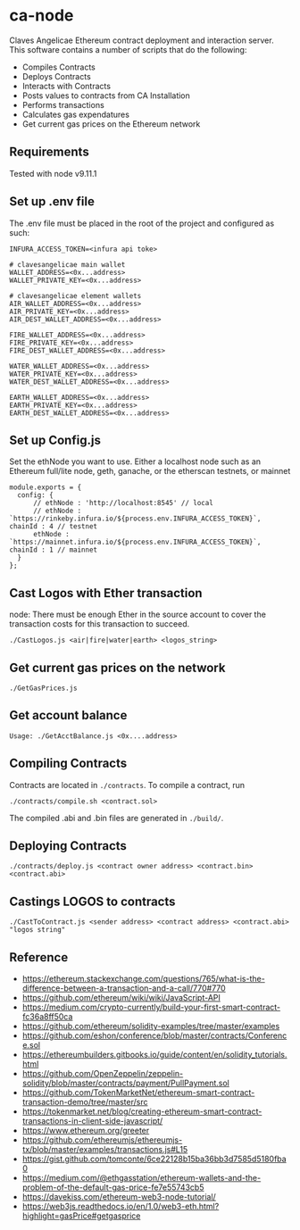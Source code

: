 # ca-node

Claves Angelicae Ethereum contract deployment and interaction server. This software
contains a number of scripts that do the following:

  - Compiles Contracts
  - Deploys Contracts
  - Interacts with Contracts
  - Posts values to contracts from CA Installation
  - Performs transactions
  - Calculates gas expendatures
  - Get current gas prices on the Ethereum network

## Requirements

Tested with node v9.11.1

## Set up .env file

The .env file must be placed in the root of the project and configured as such:

    INFURA_ACCESS_TOKEN=<infura api toke>

    # clavesangelicae main wallet
    WALLET_ADDRESS=<0x...address>
    WALLET_PRIVATE_KEY=<0x...address>

    # clavesangelicae element wallets
    AIR_WALLET_ADDRESS=<0x...address>
    AIR_PRIVATE_KEY=<0x...address>
    AIR_DEST_WALLET_ADDRESS=<0x...address>

    FIRE_WALLET_ADDRESS=<0x...address>
    FIRE_PRIVATE_KEY=<0x...address>
    FIRE_DEST_WALLET_ADDRESS=<0x...address>

    WATER_WALLET_ADDRESS=<0x...address>
    WATER_PRIVATE_KEY=<0x...address>
    WATER_DEST_WALLET_ADDRESS=<0x...address>

    EARTH_WALLET_ADDRESS=<0x...address>
    EARTH_PRIVATE_KEY=<0x...address>
    EARTH_DEST_WALLET_ADDRESS=<0x...address>

## Set up Config.js

Set the ethNode you want to use. Either a localhost node such as an Ethereum full/lite node, geth, ganache, or the etherscan testnets, or mainnet

    module.exports = {
      config: {
          // ethNode : 'http://localhost:8545' // local
          // ethNode : `https://rinkeby.infura.io/${process.env.INFURA_ACCESS_TOKEN}`, chainId : 4 // testnet
          ethNode : `https://mainnet.infura.io/${process.env.INFURA_ACCESS_TOKEN}`, chainId : 1 // mainnet
      }
    };  

## Cast Logos with Ether transaction

node: There must be enough Ether in the source account to cover the transaction costs for this transaction to succeed.

    ./CastLogos.js <air|fire|water|earth> <logos_string>

## Get current gas prices on the network

    ./GetGasPrices.js

## Get account balance

    Usage: ./GetAcctBalance.js <0x....address>

## Compiling Contracts

Contracts are located in `./contracts`. To compile a contract, run

    ./contracts/compile.sh <contract.sol>

The compiled .abi and .bin files are generated in `./build/`.

## Deploying Contracts

    ./contracts/deploy.js <contract owner address> <contract.bin> <contract.abi>

## Castings LOGOS to contracts

    ./CastToContract.js <sender address> <contract address> <contract.abi> "logos string"

## Reference

  - https://ethereum.stackexchange.com/questions/765/what-is-the-difference-between-a-transaction-and-a-call/770#770
  - https://github.com/ethereum/wiki/wiki/JavaScript-API
  - https://medium.com/crypto-currently/build-your-first-smart-contract-fc36a8ff50ca
  - https://github.com/ethereum/solidity-examples/tree/master/examples
  - https://github.com/eshon/conference/blob/master/contracts/Conference.sol
  - https://ethereumbuilders.gitbooks.io/guide/content/en/solidity_tutorials.html
  - https://github.com/OpenZeppelin/zeppelin-solidity/blob/master/contracts/payment/PullPayment.sol
  - https://github.com/TokenMarketNet/ethereum-smart-contract-transaction-demo/tree/master/src
  - https://tokenmarket.net/blog/creating-ethereum-smart-contract-transactions-in-client-side-javascript/
  - https://www.ethereum.org/greeter
  - https://github.com/ethereumjs/ethereumjs-tx/blob/master/examples/transactions.js#L15
  - https://gist.github.com/tomconte/6ce22128b15ba36bb3d7585d5180fba0
  - https://medium.com/@ethgasstation/ethereum-wallets-and-the-problem-of-the-default-gas-price-fe7e55743cb5
  - https://davekiss.com/ethereum-web3-node-tutorial/
  - https://web3js.readthedocs.io/en/1.0/web3-eth.html?highlight=gasPrice#getgasprice
